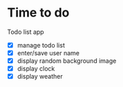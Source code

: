 # Time to do
Todo list app

- [x] manage todo list
- [x] enter/save user name
- [x] display random background image
- [x] display clock
- [x] display weather